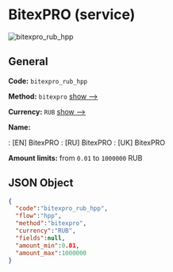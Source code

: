 
# BitexPRO (service) 
![bitexpro_rub_hpp](https://static.openfintech.io/payment_methods/bitexpro_rub_hpp/logo.svg?w=400&c=v0.59.26#w200)  

## General 
 
**Code:** `bitexpro_rub_hpp` 
 
**Method:** `bitexpro` 
 [show -->](/payment-methods/bitexpro/) 
 
**Currency:** `RUB` [show -->](/currencies/RUB/) 
 
**Name:** 
 
:	[EN] BitexPRO 
:	[RU] BitexPRO 
:	[UK] BitexPRO 
 
**Amount limits:** from `0.01` to `1000000` RUB 

## JSON Object 

```json
{
  "code":"bitexpro_rub_hpp",
  "flow":"hpp",
  "method":"bitexpro",
  "currency":"RUB",
  "fields":null,
  "amount_min":0.01,
  "amount_max":1000000
}
```  
